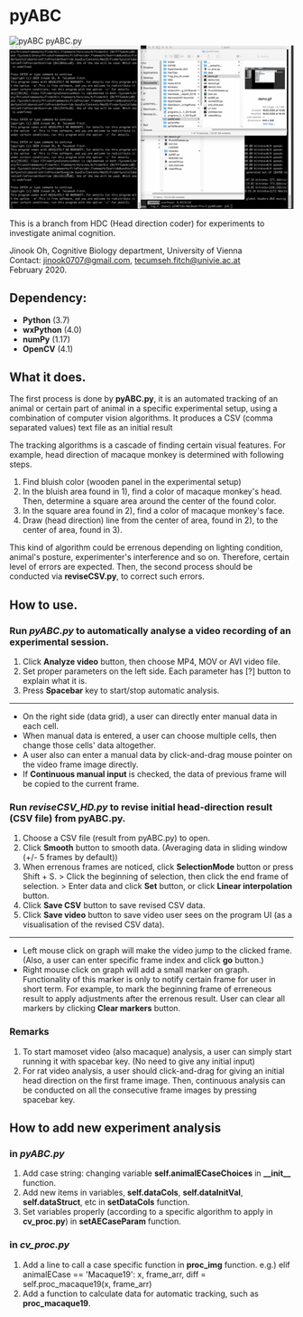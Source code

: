 # pyABC

![pyABC pyABC.py](demo.gif)
![pyABC reviseCSV.py](demo2.gif)

This is a branch from HDC (Head direction coder) for experiments to investigate animal cognition.

Jinook Oh, Cognitive Biology department, University of Vienna<br>
Contact: jinook0707@gmail.com, tecumseh.fitch@univie.ac.at<br>
February 2020.

## Dependency:
- **Python** (3.7)
- **wxPython** (4.0)
- **numPy** (1.17)
- **OpenCV** (4.1)


## What it does.
The first process is done by **pyABC.py**, it is an automated tracking of an animal or certain part of animal in a specific experimental setup, using a combination of computer vision algorithms.
It produces a CSV (comma separated values) text file as an initial result

The tracking algorithms is a cascade of finding certain visual features. For example, head direction of macaque monkey is determined with following steps.
1) Find bluish color (wooden panel in the experimental setup)
2) In the bluish area found in 1), find a color of macaque monkey's head. Then, determine a square area around the center of the found color.
3) In the square area found in 2), find a color of macaque monkey's face.
4) Draw (head direction) line from the center of area, found in 2), to the center of area, found in 3).

This kind of algorithm could be errenous depending on lighting condition, animal's posture, experimenter's interference and so on.
Therefore, certain level of errors are expected.
Then, the second process should be conducted via **reviseCSV.py**, to correct such errors.


## How to use.

### Run *pyABC.py* to automatically analyse a video recording of an experimental session.
1) Click **Analyze video** button, then choose MP4, MOV or AVI video file.
2) Set proper parameters on the left side. Each parameter has [?] button to explain what it is.
3) Press **Spacebar** key to start/stop automatic analysis.
---
* On the right side (data grid), a user can directly enter manual data in each cell.
* When manual data is entered, a user can choose multiple cells, then change those cells' data altogether.
* A user also can enter a manual data by click-and-drag mouse pointer on the video frame image directly.
* If **Continuous manual input** is checked, the data of previous frame will be copied to the current frame.

### Run *reviseCSV_HD.py* to revise initial head-direction result (CSV file) from pyABC.py.
1) Choose a CSV file (result from pyABC.py) to open.
2) Click **Smooth** button to smooth data. (Averaging data in sliding window (+/- 5 frames by default))
3) When errenous frames are noticed, click **SelectionMode** button or press Shift + S. > Click the beginning of selection, then click the end frame of selection. > Enter data and click **Set** button, or click **Linear interpolation** button.
4) Click **Save CSV** button to save revised CSV data.
5) Click **Save video** button to save video user sees on the program UI (as a visualisation of the revised CSV data).
---
* Left mouse click on graph will make the video jump to the clicked frame. (Also, a user can enter specific frame index and click **go** button.)
* Right mouse click on graph will add a small marker on graph. Functionality of this marker is only to notify certain frame for user in short term. For example, to mark the beginning frame of erreneous result to apply adjustments after the errenous result. User can clear all markers by clicking **Clear markers** button.

### Remarks
1) To start mamoset video (also macaque) analysis, a user can simply start running it with spacebar key. (No need to give any initial input)
2) For rat video analysis, a user should click-and-drag for giving an initial head direction on the first frame image. Then, continuous analysis can be conducted on all the consecutive frame images by pressing spacebar key.


## How to add new experiment analysis

### in *pyABC.py*
1) Add case string: changing variable **self.animalECaseChoices** in **\_\_init\_\_** function.
2) Add new items in variables, **self.dataCols**, **self.dataInitVal**, **self.dataStruct**, etc in **setDataCols** function.
3) Set variables properly (according to a specific algorithm to apply in **cv_proc.py**) in **setAECaseParam** function.

### in *cv_proc.py*
1) Add a line to call a case specific function in **proc_img** function.
  e.g.) elif animalECase == 'Macaque19': x, frame_arr, diff = self.proc_macaque19(x, frame_arr)
2) Add a function to calculate data for automatic tracking, such as **proc_macaque19**.



